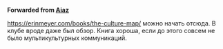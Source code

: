 **Forwarded from [Aiaz](https://t.me/hidden_account_1727369838)**

https://erinmeyer.com/books/the-culture-map/ можно начать отсюда. В клубе вроде даже был обзор. Книга хороша, если до этого совсем не было мультикультурных коммуникаций.